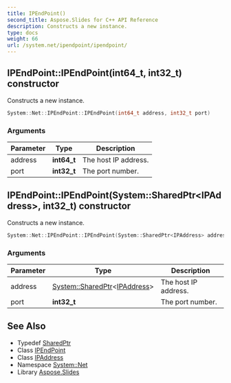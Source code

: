 ```yaml
---
title: IPEndPoint()
second_title: Aspose.Slides for C++ API Reference
description: Constructs a new instance.
type: docs
weight: 66
url: /system.net/ipendpoint/ipendpoint/
---
```

## IPEndPoint::IPEndPoint(int64_t, int32_t) constructor


Constructs a new instance.

```cpp
System::Net::IPEndPoint::IPEndPoint(int64_t address, int32_t port)
```


### Arguments

| Parameter | Type | Description |
| --- | --- | --- |
| address | **int64_t** | The host IP address. |
| port | **int32_t** | The port number. |

## IPEndPoint::IPEndPoint(System::SharedPtr\<IPAddress\>, int32_t) constructor


Constructs a new instance.

```cpp
System::Net::IPEndPoint::IPEndPoint(System::SharedPtr<IPAddress> address, int32_t port)
```


### Arguments

| Parameter | Type | Description |
| --- | --- | --- |
| address | [System::SharedPtr](../../../system/sharedptr/)\<[IPAddress](../../ipaddress/)\> | The host IP address. |
| port | **int32_t** | The port number. |

## See Also

* Typedef [SharedPtr](../../../system/sharedptr/)
* Class [IPEndPoint](../)
* Class [IPAddress](../../ipaddress/)
* Namespace [System::Net](../../)
* Library [Aspose.Slides](../../../)